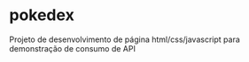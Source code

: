 # pokedex
Projeto de desenvolvimento de página html/css/javascript para demonstração de consumo de API

